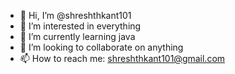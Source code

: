 - 👋 Hi, I’m @shreshthkant101
- 👀 I’m interested in everything
- 🌱 I’m currently learning java
- 💞️ I’m looking to collaborate on anything
- 📫 How to reach me: shreshthkant101@gmail.com

<!---
shreshthkant101/shreshthkant101 is a ✨ special ✨ repository because its `README.md` (this file) appears on your GitHub profile.
You can click the Preview link to take a look at your changes.
--->

